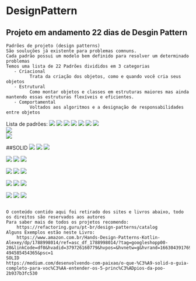 # DesignPattern
## Projeto em andamento 22 dias de Desgin Pattern
 ```
Padrões de projeto (design patterns)
São souluções já existente para problemas comnuns.
Cada padrão possui um modelo bem definido para resolver um determinado problemas
Temos uma lista de 22 Padrões divididos em 3 categorias
    - Criacional
          Trata da criação dos objetos, como e quando você cria seus objetos
    - Estrutural
          Como montar objetos e classes em estruturas maiores mas ainda mantendo essas estruturas flexíveis e eficientes.
    - Comportamental
          Voltados aos algoritmos e a designação de responsabilidades entre objetos    

```
  Lista de padrões:
![](https://github.com/paulosoujava/DesignPattern2022/blob/main/image/creational/1.png)
![](https://github.com/paulosoujava/DesignPattern2022/blob/main/image/creational/2.png)
![](https://github.com/paulosoujava/DesignPattern2022/blob/main/image/creational/3.png)
![](https://github.com/paulosoujava/DesignPattern2022/blob/main/image/estrutural/1.png)
![](https://github.com/paulosoujava/DesignPattern2022/blob/main/image/estrutural/2.png)
![](https://github.com/paulosoujava/DesignPattern2022/blob/main/image/estrutural/3.png)
![](https://github.com/paulosoujava/DesignPattern2022/blob/main/image/comportamental/1.png) 	
![](https://github.com/paulosoujava/DesignPattern2022/blob/main/image/comportamental/2.png) 	
![](https://github.com/paulosoujava/DesignPattern2022/blob/main/image/comportamental/3.png) 	
  


##SOLID
![](https://github.com/paulosoujava/DesignPattern2022/blob/main/imagens/solid/s/1.png)
![](https://github.com/paulosoujava/DesignPattern2022/blob/main/imagens/solid/s/2.png)
![](https://github.com/paulosoujava/DesignPattern2022/blob/main/imagens/solid/s/3.png)

![](https://github.com/paulosoujava/DesignPattern2022/blob/main/imagens/solid/o/1.png)
![](https://github.com/paulosoujava/DesignPattern2022/blob/main/imagens/solid/o/2.png)
![](https://github.com/paulosoujava/DesignPattern2022/blob/main/imagens/solid/o/3.png)

![](https://github.com/paulosoujava/DesignPattern2022/blob/main/imagens/solid/l/1.png)
![](https://github.com/paulosoujava/DesignPattern2022/blob/main/imagens/solid/l/2.png)
![](https://github.com/paulosoujava/DesignPattern2022/blob/main/imagens/solid/l/3.png)

![](https://github.com/paulosoujava/DesignPattern2022/blob/main/imagens/solid/i/1.png)
![](https://github.com/paulosoujava/DesignPattern2022/blob/main/imagens/solid/i/2.png)
![](https://github.com/paulosoujava/DesignPattern2022/blob/main/imagens/solid/i/3.png)

![](https://github.com/paulosoujava/DesignPattern2022/blob/main/imagens/solid/d/1.png)
![](https://github.com/paulosoujava/DesignPattern2022/blob/main/imagens/solid/d/2.png)
![](https://github.com/paulosoujava/DesignPattern2022/blob/main/imagens/solid/d/3.png)




```

O conteúdo contido aqui foi retirado dos sites e livros abaixo, todo os direitos são reservados aos autores
Para saber mais de todos os projetos recomendo:
    https://refactoring.guru/pt-br/design-patterns/catalog
Alguns Exemplos estão neste Livro:
    https://www.amazon.com.br/Hands-Design-Patterns-Kotlin-Alexey/dp/1788998014/ref=asc_df_1788998014/?tag=googleshopp00-20&linkCode=df0&hvadid=379726160779&hvpos=&hvnetw=g&hvrand=1663043917697413162&hvpone=&hvptwo=&hvqmt=&hvdev=c&hvdvcmdl=&hvlocint=&hvlocphy=9102217&hvtargid=pla-494585454365&psc=1
SOLID
https://medium.com/desenvolvendo-com-paixao/o-que-%C3%A9-solid-o-guia-completo-para-voc%C3%AA-entender-os-5-princ%C3%ADpios-da-poo-2b937b3fc530
```
